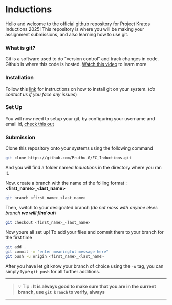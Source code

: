 # Inductions

Hello and welcome to the official github repository for Project Kratos Inductions 2025! This repository is where you will be making your assignment submissions, and also learning how to use git.

### What is git?

Git is a software used to do "version control" and track changes in code. Github is where this code is hosted. [Watch this video](https://youtu.be/r8jQ9hVA2qs?si=RhdH97FD-Xc3-4q8) to learn more 

### Installation 

Follow this [link](https://git-scm.com/book/en/v2/Getting-Started-Installing-Git) for instructions on how to install git on your system. (_do contact us if you face any issues_)

### Set Up

You will now need to setup your git, by configuring your username and email id, [check this out](https://docs.github.com/en/get-started/git-basics/set-up-git)

### Submission 

Clone this repository onto your systems using the following command 
```bash
git clone https://github.com/Pruthu-G/EC_Inductions.git
```
And you will find a folder named _Inductions_ in the directory where you ran it. 

Now, create a branch with the name of the folling format : **<first_name>_<last_name>** 
```bash
git branch <first_name>_<last_name>
```
Then, switch to your designated branch (_do not mess with anyone elses branch **we will find out**_)

```bash
git checkout <first_name>_<last_name>
```

Now youre all set up! To add your files and commit them to your branch for the first time
```bash
git add .
git commit -m "enter meaningful message here"
git push -u origin <first_name>_<last_name>
```
After you have let git know your branch of choice using the ``` -u ``` tag, you can simply type ```git push``` for all further additions. 

---
>💡 Tip : **It is always good to make sure that you are in the current branch, use ```git branch``` to verify, always**
---





